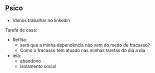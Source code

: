 ## Psico
- Vamos trabalhar no linkedin

Tarefa de casa:
- Reflita:
	- será que a minha dependência não vem do medo de fracasso?
	- Como o fracasso tem atuado nas minhas tarefas do dia a dia
- leia:
	- abandono
	- isolamento social


